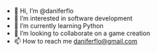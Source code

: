 - 👋 Hi, I’m @daniferflo
- 👀 I’m interested in software development 
- 🌱 I’m currently learning Python
- 💞️ I’m looking to collaborate on a game creation
- 📫 How to reach me daniferflo@gmail.com

<!---
daniferflo/daniferflo is a ✨ special ✨ repository because its `README.md` (this file) appears on your GitHub profile.
You can click the Preview link to take a look at your changes.
--->
